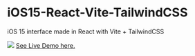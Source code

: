 # iOS15-React-Vite-TailwindCSS
iOS 15 interface made in React with Vite + TailwindCSS

<img src='https://i.postimg.cc/W3Km9wj8/Captura-de-pantalla-2022-12-30-114351.png' border='0' />
<a href="https://precious-tanuki-83fc39.netlify.app/">See Live Demo here.</a>
